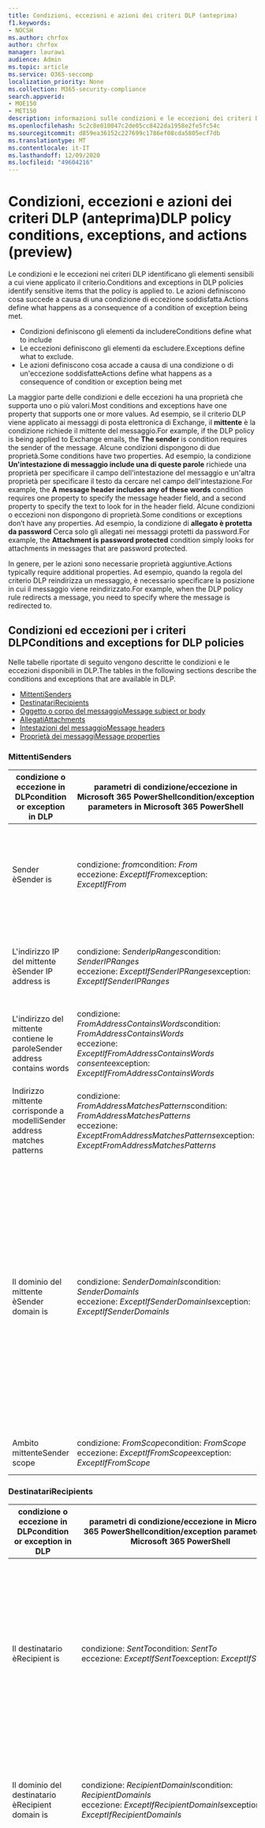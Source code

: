 ```yaml
---
title: Condizioni, eccezioni e azioni dei criteri DLP (anteprima)
f1.keywords:
- NOCSH
ms.author: chrfox
author: chrfox
manager: laurawi
audience: Admin
ms.topic: article
ms.service: O365-seccomp
localization_priority: None
ms.collection: M365-security-compliance
search.appverid:
- MOE150
- MET150
description: informazioni sulle condizioni e le eccezioni dei criteri DLP
ms.openlocfilehash: 5c2c8e010047c2de05cc8422da1958e2fe5fc54c
ms.sourcegitcommit: d859ea36152c227699c1786ef08cda5805ecf7db
ms.translationtype: MT
ms.contentlocale: it-IT
ms.lasthandoff: 12/09/2020
ms.locfileid: "49604216"
---
```

# <a name="dlp-policy-conditions-exceptions-and-actions-preview"></a><span data-ttu-id="446d0-103">Condizioni, eccezioni e azioni dei criteri DLP (anteprima)</span><span class="sxs-lookup"><span data-stu-id="446d0-103">DLP policy conditions, exceptions, and actions (preview)</span></span>

<span data-ttu-id="446d0-104">Le condizioni e le eccezioni nei criteri DLP identificano gli elementi sensibili a cui viene applicato il criterio.</span><span class="sxs-lookup"><span data-stu-id="446d0-104">Conditions and exceptions in DLP policies identify sensitive items that the policy is applied to.</span></span> <span data-ttu-id="446d0-105">Le azioni definiscono cosa succede a causa di una condizione di eccezione soddisfatta.</span><span class="sxs-lookup"><span data-stu-id="446d0-105">Actions define what happens as a consequence of a condition of exception being met.</span></span>

- <span data-ttu-id="446d0-106">Condizioni definiscono gli elementi da includere</span><span class="sxs-lookup"><span data-stu-id="446d0-106">Conditions define what to include</span></span>
- <span data-ttu-id="446d0-107">Le eccezioni definiscono gli elementi da escludere.</span><span class="sxs-lookup"><span data-stu-id="446d0-107">Exceptions define what to exclude.</span></span>
- <span data-ttu-id="446d0-108">Le azioni definiscono cosa accade a causa di una condizione o di un'eccezione soddisfatte</span><span class="sxs-lookup"><span data-stu-id="446d0-108">Actions define what happens as a consequence of condition or exception being met</span></span>
 
<span data-ttu-id="446d0-109">La maggior parte delle condizioni e delle eccezioni ha una proprietà che supporta uno o più valori.</span><span class="sxs-lookup"><span data-stu-id="446d0-109">Most conditions and exceptions have one property that supports one or more values.</span></span> <span data-ttu-id="446d0-110">Ad esempio, se il criterio DLP viene applicato ai messaggi di posta elettronica di Exchange, il **mittente** è la condizione richiede il mittente del messaggio.</span><span class="sxs-lookup"><span data-stu-id="446d0-110">For example, if the DLP policy is being applied to Exchange emails, the **The sender** is condition requires the sender of the message.</span></span> <span data-ttu-id="446d0-111">Alcune condizioni dispongono di due proprietà.</span><span class="sxs-lookup"><span data-stu-id="446d0-111">Some conditions have two properties.</span></span> <span data-ttu-id="446d0-112">Ad esempio, la condizione **Un'intestazione di messaggio include una di queste parole** richiede una proprietà per specificare il campo dell'intestazione del messaggio e un'altra proprietà per specificare il testo da cercare nel campo dell'intestazione.</span><span class="sxs-lookup"><span data-stu-id="446d0-112">For example, the **A message header includes any of these words** condition requires one property to specify the message header field, and a second property to specify the text to look for in the header field.</span></span> <span data-ttu-id="446d0-113">Alcune condizioni o eccezioni non dispongono di proprietà.</span><span class="sxs-lookup"><span data-stu-id="446d0-113">Some conditions or exceptions don’t have any properties.</span></span> <span data-ttu-id="446d0-114">Ad esempio, la condizione di **allegato è protetta da password** Cerca solo gli allegati nei messaggi protetti da password.</span><span class="sxs-lookup"><span data-stu-id="446d0-114">For example, the **Attachment is password protected** condition simply looks for attachments in messages that are password protected.</span></span>

<span data-ttu-id="446d0-115">In genere, per le azioni sono necessarie proprietà aggiuntive.</span><span class="sxs-lookup"><span data-stu-id="446d0-115">Actions typically require additional properties.</span></span> <span data-ttu-id="446d0-116">Ad esempio, quando la regola del criterio DLP reindirizza un messaggio, è necessario specificare la posizione in cui il messaggio viene reindirizzato.</span><span class="sxs-lookup"><span data-stu-id="446d0-116">For example, when the DLP policy rule redirects a message, you need to specify where the message is redirected to.</span></span> 
<!-- Some actions have multiple properties that are available or required. For example, when the rule adds a header field to the message header, you need to specify both the name and value of the header. When the rule adds a disclaimer to messages, you need to specify the disclaimer text, but you can also specify where to insert the text, or what to do if the disclaimer can't be added to the message. Typically, you can configure multiple actions in a rule, but some actions are exclusive. For example, one rule can't reject and redirect the same message.-->

## <a name="conditions-and-exceptions-for-dlp-policies"></a><span data-ttu-id="446d0-117">Condizioni ed eccezioni per i criteri DLP</span><span class="sxs-lookup"><span data-stu-id="446d0-117">Conditions and exceptions for DLP policies</span></span>

<span data-ttu-id="446d0-118">Nelle tabelle riportate di seguito vengono descritte le condizioni e le eccezioni disponibili in DLP.</span><span class="sxs-lookup"><span data-stu-id="446d0-118">The tables in the following sections describe the conditions and exceptions that are available in DLP.</span></span>

- [<span data-ttu-id="446d0-119">Mittenti</span><span class="sxs-lookup"><span data-stu-id="446d0-119">Senders</span></span>](#senders)
- [<span data-ttu-id="446d0-120">Destinatari</span><span class="sxs-lookup"><span data-stu-id="446d0-120">Recipients</span></span>](#recipients)
- [<span data-ttu-id="446d0-121">Oggetto o corpo del messaggio</span><span class="sxs-lookup"><span data-stu-id="446d0-121">Message subject or body</span></span>](#message-subject-or-body)
- [<span data-ttu-id="446d0-122">Allegati</span><span class="sxs-lookup"><span data-stu-id="446d0-122">Attachments</span></span>](#attachments)
- [<span data-ttu-id="446d0-123">Intestazioni del messaggio</span><span class="sxs-lookup"><span data-stu-id="446d0-123">Message headers</span></span>](#message-headers)
- [<span data-ttu-id="446d0-124">Proprietà dei messaggi</span><span class="sxs-lookup"><span data-stu-id="446d0-124">Message properties</span></span>](#message-properties)

### <a name="senders"></a><span data-ttu-id="446d0-125">Mittenti</span><span class="sxs-lookup"><span data-stu-id="446d0-125">Senders</span></span>


|<span data-ttu-id="446d0-126">**condizione o eccezione in DLP**</span><span class="sxs-lookup"><span data-stu-id="446d0-126">**condition or exception in DLP**</span></span>  |<span data-ttu-id="446d0-127">**parametri di condizione/eccezione in Microsoft 365 PowerShell**</span><span class="sxs-lookup"><span data-stu-id="446d0-127">**condition/exception parameters in Microsoft 365 PowerShell**</span></span> |<span data-ttu-id="446d0-128">**tipo di proprietà**</span><span class="sxs-lookup"><span data-stu-id="446d0-128">**property type**</span></span>  |<span data-ttu-id="446d0-129">**description**</span><span class="sxs-lookup"><span data-stu-id="446d0-129">**description**</span></span>|
|---------|---------|---------|---------|
|<span data-ttu-id="446d0-130">Sender è</span><span class="sxs-lookup"><span data-stu-id="446d0-130">Sender is</span></span> |<span data-ttu-id="446d0-131">condizione: *from*</span><span class="sxs-lookup"><span data-stu-id="446d0-131">condition: *From*</span></span> <br/> <span data-ttu-id="446d0-132">eccezione: *ExceptIfFrom*</span><span class="sxs-lookup"><span data-stu-id="446d0-132">exception: *ExceptIfFrom*</span></span>      |<span data-ttu-id="446d0-133">Addresses</span><span class="sxs-lookup"><span data-stu-id="446d0-133">Addresses</span></span> |     <span data-ttu-id="446d0-134">Messaggi inviati dalle cassette postali, gli utenti di posta elettronica, i contatti di posta elettronica o i gruppi Microsoft 365 nell'organizzazione.</span><span class="sxs-lookup"><span data-stu-id="446d0-134">Messages that are sent by the specified mailboxes, mail users, mail contacts, or Microsoft 365 groups in the organization.</span></span>|
|<span data-ttu-id="446d0-135">L'indirizzo IP del mittente è</span><span class="sxs-lookup"><span data-stu-id="446d0-135">Sender IP address is</span></span>     |<span data-ttu-id="446d0-136">condizione: *SenderIpRanges*</span><span class="sxs-lookup"><span data-stu-id="446d0-136">condition: *SenderIPRanges*</span></span><br/> <span data-ttu-id="446d0-137">eccezione: *ExceptIfSenderIPRanges*</span><span class="sxs-lookup"><span data-stu-id="446d0-137">exception: *ExceptIfSenderIPRanges*</span></span>         |  <span data-ttu-id="446d0-138">IPAddressRanges</span><span class="sxs-lookup"><span data-stu-id="446d0-138">IPAddressRanges</span></span>       | <span data-ttu-id="446d0-139">Messaggi in cui l'indirizzo IP del mittente corrisponde all'indirizzo IP specificato o ricade nell'intervallo di indirizzi IP specificato.</span><span class="sxs-lookup"><span data-stu-id="446d0-139">Messages where the sender's IP address matches the specified IP address, or falls within the specified IP address range.</span></span>       |
|<span data-ttu-id="446d0-140">L'indirizzo del mittente contiene le parole</span><span class="sxs-lookup"><span data-stu-id="446d0-140">Sender address contains words</span></span>   | <span data-ttu-id="446d0-141">condizione: *FromAddressContainsWords*</span><span class="sxs-lookup"><span data-stu-id="446d0-141">condition: *FromAddressContainsWords*</span></span> <br/> <span data-ttu-id="446d0-142">eccezione: *ExceptIfFromAddressContainsWords consente*</span><span class="sxs-lookup"><span data-stu-id="446d0-142">exception: *ExceptIfFromAddressContainsWords*</span></span>        |   <span data-ttu-id="446d0-143">Parole</span><span class="sxs-lookup"><span data-stu-id="446d0-143">Words</span></span>      |   <span data-ttu-id="446d0-144">Messaggi che contengono le parole specificate nell'indirizzo e-mail del mittente.</span><span class="sxs-lookup"><span data-stu-id="446d0-144">Messages that contain the specified words in the sender's email address.</span></span>|
| <span data-ttu-id="446d0-145">Indirizzo mittente corrisponde a modelli</span><span class="sxs-lookup"><span data-stu-id="446d0-145">Sender address matches patterns</span></span>    | <span data-ttu-id="446d0-146">condizione: *FromAddressMatchesPatterns*</span><span class="sxs-lookup"><span data-stu-id="446d0-146">condition: *FromAddressMatchesPatterns*</span></span> <br/> <span data-ttu-id="446d0-147">eccezione: *ExceptFromAddressMatchesPatterns*</span><span class="sxs-lookup"><span data-stu-id="446d0-147">exception: *ExceptFromAddressMatchesPatterns*</span></span>       |      <span data-ttu-id="446d0-148">Modelli</span><span class="sxs-lookup"><span data-stu-id="446d0-148">Patterns</span></span>   |  <span data-ttu-id="446d0-149">Messaggi in cui l'indirizzo e-mail del mittente contiene modelli di testo che corrispondono alle espressioni regolari specificate.</span><span class="sxs-lookup"><span data-stu-id="446d0-149">Messages where the sender's email address contains text patterns that match the specified regular expressions.</span></span>  |
|<span data-ttu-id="446d0-150">Il dominio del mittente è</span><span class="sxs-lookup"><span data-stu-id="446d0-150">Sender domain is</span></span>  |  <span data-ttu-id="446d0-151">condizione: *SenderDomainIs*</span><span class="sxs-lookup"><span data-stu-id="446d0-151">condition: *SenderDomainIs*</span></span> <br/> <span data-ttu-id="446d0-152">eccezione: *ExceptIfSenderDomainIs*</span><span class="sxs-lookup"><span data-stu-id="446d0-152">exception: *ExceptIfSenderDomainIs*</span></span>       |<span data-ttu-id="446d0-153">DomainName</span><span class="sxs-lookup"><span data-stu-id="446d0-153">DomainName</span></span>         |     <span data-ttu-id="446d0-154">Messaggi in cui il dominio dell'indirizzo di posta elettronica del mittente corrisponde al valore specificato.</span><span class="sxs-lookup"><span data-stu-id="446d0-154">Messages where the domain of the sender's email address matches the specified value.</span></span> <span data-ttu-id="446d0-155">Se è necessario trovare i domini mittente che *contengono* il dominio specificato (ad esempio, qualsiasi sottodominio di un dominio), utilizzare la condizione *FromAddressMatchesPatterns*( **sender address Matches**) e specificare il dominio utilizzando la sintassi:' \. Domain \. com $'.</span><span class="sxs-lookup"><span data-stu-id="446d0-155">If you need to find sender domains that *contain* the specified domain (for example, any subdomain of a domain), use **The sender address matches**(*FromAddressMatchesPatterns*) condition and specify the domain by using the syntax: '\.domain\.com$'.</span></span>    |
|<span data-ttu-id="446d0-156">Ambito mittente</span><span class="sxs-lookup"><span data-stu-id="446d0-156">Sender scope</span></span>    | <span data-ttu-id="446d0-157">condizione: *FromScope*</span><span class="sxs-lookup"><span data-stu-id="446d0-157">condition: *FromScope*</span></span> <br/> <span data-ttu-id="446d0-158">eccezione: *ExceptIfFromScope*</span><span class="sxs-lookup"><span data-stu-id="446d0-158">exception: *ExceptIfFromScope*</span></span>    | <span data-ttu-id="446d0-159">UserScopeFrom</span><span class="sxs-lookup"><span data-stu-id="446d0-159">UserScopeFrom</span></span>    |    <span data-ttu-id="446d0-160">Messaggi inviati da mittenti interni o esterni.</span><span class="sxs-lookup"><span data-stu-id="446d0-160">Messages that are sent by either internal or external senders.</span></span>    |

### <a name="recipients"></a><span data-ttu-id="446d0-161">Destinatari</span><span class="sxs-lookup"><span data-stu-id="446d0-161">Recipients</span></span>

|<span data-ttu-id="446d0-162">**condizione o eccezione in DLP**</span><span class="sxs-lookup"><span data-stu-id="446d0-162">**condition or exception in DLP**</span></span>| <span data-ttu-id="446d0-163">**parametri di condizione/eccezione in Microsoft 365 PowerShell**</span><span class="sxs-lookup"><span data-stu-id="446d0-163">**condition/exception parameters in Microsoft 365 PowerShell**</span></span> |    <span data-ttu-id="446d0-164">**tipo di proprietà**</span><span class="sxs-lookup"><span data-stu-id="446d0-164">**property type**</span></span> | <span data-ttu-id="446d0-165">**description**</span><span class="sxs-lookup"><span data-stu-id="446d0-165">**description**</span></span>|
|---------|---------|---------|---------|
|<span data-ttu-id="446d0-166">Il destinatario è</span><span class="sxs-lookup"><span data-stu-id="446d0-166">Recipient is</span></span>|  <span data-ttu-id="446d0-167">condizione: *SentTo*</span><span class="sxs-lookup"><span data-stu-id="446d0-167">condition: *SentTo*</span></span> <br/> <span data-ttu-id="446d0-168">eccezione: *ExceptIfSentTo*</span><span class="sxs-lookup"><span data-stu-id="446d0-168">exception: *ExceptIfSentTo*</span></span> | <span data-ttu-id="446d0-169">Addresses</span><span class="sxs-lookup"><span data-stu-id="446d0-169">Addresses</span></span> | <span data-ttu-id="446d0-p105">Messaggi in cui uno dei destinatari è la cassetta postale, l'utente di posta o il contatto di posta specificato nell'organizzazione. I destinatari possono essere nei campi **To**, **Cc** o **Bcc** del messaggio.  </span><span class="sxs-lookup"><span data-stu-id="446d0-p105">Messages where one of the recipients is the specified mailbox, mail user, or mail contact in the organization. The recipients can be in the **To**, **Cc**, or **Bcc** fields of the message.</span></span>|
|<span data-ttu-id="446d0-172">Il dominio del destinatario è</span><span class="sxs-lookup"><span data-stu-id="446d0-172">Recipient domain is</span></span>|   <span data-ttu-id="446d0-173">condizione: *RecipientDomainIs*</span><span class="sxs-lookup"><span data-stu-id="446d0-173">condition: *RecipientDomainIs*</span></span> <br/> <span data-ttu-id="446d0-174">eccezione: *ExceptIfRecipientDomainIs*</span><span class="sxs-lookup"><span data-stu-id="446d0-174">exception: *ExceptIfRecipientDomainIs*</span></span> |   <span data-ttu-id="446d0-175">DomainName</span><span class="sxs-lookup"><span data-stu-id="446d0-175">DomainName</span></span> |    <span data-ttu-id="446d0-176">Messaggi in cui il dominio dell'indirizzo di posta elettronica del mittente corrisponde al valore specificato.</span><span class="sxs-lookup"><span data-stu-id="446d0-176">Messages where the domain of the sender's email address matches the specified value.</span></span>|
|<span data-ttu-id="446d0-177">L'indirizzo del destinatario contiene le parole</span><span class="sxs-lookup"><span data-stu-id="446d0-177">Recipient address contains words</span></span>|  <span data-ttu-id="446d0-178">condizione: *RecipientAddressContainsWords*</span><span class="sxs-lookup"><span data-stu-id="446d0-178">condition: *RecipientAddressContainsWords*</span></span> <br/> <span data-ttu-id="446d0-179">eccezione: *ExceptIfRecipientAddressContainsWords*</span><span class="sxs-lookup"><span data-stu-id="446d0-179">exception: *ExceptIfRecipientAddressContainsWords*</span></span>|    <span data-ttu-id="446d0-180">Parole</span><span class="sxs-lookup"><span data-stu-id="446d0-180">Words</span></span>|  <span data-ttu-id="446d0-181">Messaggi che contengono le parole specificate nell'indirizzo e-mail del destinatario.</span><span class="sxs-lookup"><span data-stu-id="446d0-181">Messages that contain the specified words in the recipient's email address.</span></span> <br/><span data-ttu-id="446d0-p106">**Nota**: questa condizione non considera i messaggi che vengono inviati all'indirizzo proxy del destinatario. Esegue la corrispondenza solo dei messaggi che vengono inviati all'indirizzo e-mail principale del destinatario.</span><span class="sxs-lookup"><span data-stu-id="446d0-p106">**Note**: This condition doesn't consider messages that are sent to recipient proxy addresses. It only matches messages that are sent to the recipient's primary email address.</span></span>|
|<span data-ttu-id="446d0-184">Indirizzi del destinatario corrisponde a modelli</span><span class="sxs-lookup"><span data-stu-id="446d0-184">Recipient address matches patterns</span></span>| <span data-ttu-id="446d0-185">condizione: *RecipientAddressMatchesPatterns*</span><span class="sxs-lookup"><span data-stu-id="446d0-185">condition: *RecipientAddressMatchesPatterns*</span></span> <br/> <span data-ttu-id="446d0-186">eccezione: *ExceptIfRecipientAddressMatchesPatterns*</span><span class="sxs-lookup"><span data-stu-id="446d0-186">exception: *ExceptIfRecipientAddressMatchesPatterns*</span></span>|   <span data-ttu-id="446d0-187">Modelli</span><span class="sxs-lookup"><span data-stu-id="446d0-187">Patterns</span></span>    |<span data-ttu-id="446d0-188">Messaggi in cui l'indirizzo e-mail del destinatario contiene modelli di testo che corrispondono alle espressioni regolari specificate.</span><span class="sxs-lookup"><span data-stu-id="446d0-188">Messages where a recipient's email address contains text patterns that match the specified regular expressions.</span></span> <br/> <span data-ttu-id="446d0-p107">**Nota**: questa condizione non considera i messaggi che vengono inviati all'indirizzo proxy del destinatario. Esegue la corrispondenza solo dei messaggi che vengono inviati all'indirizzo e-mail principale del destinatario.</span><span class="sxs-lookup"><span data-stu-id="446d0-p107">**Note**: This condition doesn't consider messages that are sent to recipient proxy addresses. It only matches messages that are sent to the recipient's primary email address.</span></span>|
|<span data-ttu-id="446d0-191">Inviato a membro di</span><span class="sxs-lookup"><span data-stu-id="446d0-191">Sent to member of</span></span>| <span data-ttu-id="446d0-192">condizione: *SentToMemberOf*</span><span class="sxs-lookup"><span data-stu-id="446d0-192">condition: *SentToMemberOf*</span></span> <br/> <span data-ttu-id="446d0-193">eccezione: *ExceptIfSentToMemberOf*</span><span class="sxs-lookup"><span data-stu-id="446d0-193">exception: *ExceptIfSentToMemberOf*</span></span>|  <span data-ttu-id="446d0-194">Addresses</span><span class="sxs-lookup"><span data-stu-id="446d0-194">Addresses</span></span>|  <span data-ttu-id="446d0-195">Messaggi che contengono destinatari che sono membri del gruppo di distribuzione specificato, del gruppo di sicurezza abilitato alla posta elettronica o del gruppo Microsoft 365.</span><span class="sxs-lookup"><span data-stu-id="446d0-195">Messages that contain recipients who are members of the specified distribution group, mail-enabled security group, or Microsoft 365 group.</span></span> <span data-ttu-id="446d0-196">Il gruppo può essere nei campi **To**, **Cc** o **Bcc** del messaggio.</span><span class="sxs-lookup"><span data-stu-id="446d0-196">The group can be in the **To**, **Cc**, or **Bcc** fields of the message.</span></span>|

### <a name="message-subject-or-body"></a><span data-ttu-id="446d0-197">Oggetto o corpo del messaggio</span><span class="sxs-lookup"><span data-stu-id="446d0-197">Message subject or body</span></span>

|<span data-ttu-id="446d0-198">**condizione o eccezione in DLP**</span><span class="sxs-lookup"><span data-stu-id="446d0-198">**condition or exception in DLP**</span></span> | <span data-ttu-id="446d0-199">**parametri di condizione/eccezione in Microsoft 365 PowerShell**</span><span class="sxs-lookup"><span data-stu-id="446d0-199">**condition/exception parameters in Microsoft 365 PowerShell**</span></span> |<span data-ttu-id="446d0-200">**tipo di proprietà**</span><span class="sxs-lookup"><span data-stu-id="446d0-200">**property type**</span></span>| <span data-ttu-id="446d0-201">**description**</span><span class="sxs-lookup"><span data-stu-id="446d0-201">**description**</span></span>|
|---------|---------|---------|---------|
|<span data-ttu-id="446d0-202">Subject contiene parole o frasi</span><span class="sxs-lookup"><span data-stu-id="446d0-202">Subject contains words or phrases</span></span>| <span data-ttu-id="446d0-203">condizione: *SubjectContainsWords*</span><span class="sxs-lookup"><span data-stu-id="446d0-203">condition: *SubjectContainsWords*</span></span> <br/> <span data-ttu-id="446d0-204">eccezione: *ExceptIf SubjectContainsWords*</span><span class="sxs-lookup"><span data-stu-id="446d0-204">exception: *ExceptIf SubjectContainsWords*</span></span>| <span data-ttu-id="446d0-205">Parole</span><span class="sxs-lookup"><span data-stu-id="446d0-205">Words</span></span>   |<span data-ttu-id="446d0-206">Messaggi che contengono le parole specificate nel campo Subject.</span><span class="sxs-lookup"><span data-stu-id="446d0-206">Messages that have the specified words in the Subject field.</span></span>|
|<span data-ttu-id="446d0-207">Modelli di corrispondenza degli argomenti</span><span class="sxs-lookup"><span data-stu-id="446d0-207">Subject matches patterns</span></span>|<span data-ttu-id="446d0-208">condizione: *SubjectMatchesPatterns*</span><span class="sxs-lookup"><span data-stu-id="446d0-208">condition: *SubjectMatchesPatterns*</span></span> <br/> <span data-ttu-id="446d0-209">eccezione: *ExceptIf SubjectMatchesPatterns*</span><span class="sxs-lookup"><span data-stu-id="446d0-209">exception: *ExceptIf SubjectMatchesPatterns*</span></span>|<span data-ttu-id="446d0-210">Modelli</span><span class="sxs-lookup"><span data-stu-id="446d0-210">Patterns</span></span>   |<span data-ttu-id="446d0-211">Messaggi in cui il campo Subject contiene modelli di testo che corrispondono alle espressioni regolari specificate.</span><span class="sxs-lookup"><span data-stu-id="446d0-211">Messages where the Subject field contain text patterns that match the specified regular expressions.</span></span>|
|<span data-ttu-id="446d0-212">Contenuto contiene</span><span class="sxs-lookup"><span data-stu-id="446d0-212">Content contains</span></span>|  <span data-ttu-id="446d0-213">condizione: *ContentContainsSensitiveInformation*</span><span class="sxs-lookup"><span data-stu-id="446d0-213">condition: *ContentContainsSensitiveInformation*</span></span> <br/> <span data-ttu-id="446d0-214">eccezione *ExceptIfContentContainsSensitiveInformation*</span><span class="sxs-lookup"><span data-stu-id="446d0-214">exception *ExceptIfContentContainsSensitiveInformation*</span></span>| <span data-ttu-id="446d0-215">SensitiveInformationTypes</span><span class="sxs-lookup"><span data-stu-id="446d0-215">SensitiveInformationTypes</span></span>|  <span data-ttu-id="446d0-216">Messaggi o documenti che contengono informazioni riservate come definito dai criteri di prevenzione della perdita di dati (DLP).</span><span class="sxs-lookup"><span data-stu-id="446d0-216">Messages or documents that contain sensitive information as defined by data loss prevention (DLP) policies.</span></span>|
| <span data-ttu-id="446d0-217">Schema di corrispondenza del corpo o dell'oggetto</span><span class="sxs-lookup"><span data-stu-id="446d0-217">Subject or Body matches pattern</span></span>    | <span data-ttu-id="446d0-218">condizione: *SubjectOrBodyMatchesPatterns*</span><span class="sxs-lookup"><span data-stu-id="446d0-218">condition: *SubjectOrBodyMatchesPatterns*</span></span> <br/> <span data-ttu-id="446d0-219">eccezione: *ExceptIfSubjectOrBodyMatchesPatterns*</span><span class="sxs-lookup"><span data-stu-id="446d0-219">exception: *ExceptIfSubjectOrBodyMatchesPatterns*</span></span>    | <span data-ttu-id="446d0-220">Modelli</span><span class="sxs-lookup"><span data-stu-id="446d0-220">Patterns</span></span>    | <span data-ttu-id="446d0-221">Messaggi in cui il campo Subject o il corpo del messaggio contiene modelli di testo che corrispondono alle espressioni regolari specificate.</span><span class="sxs-lookup"><span data-stu-id="446d0-221">Messages where the subject field or message body contains text patterns that match the specified regular expressions.</span></span>    |
| <span data-ttu-id="446d0-222">L'oggetto o il corpo contiene parole</span><span class="sxs-lookup"><span data-stu-id="446d0-222">Subject or Body contains words</span></span>    | <span data-ttu-id="446d0-223">condizione: *SubjectOrBodyContainsWords consente*</span><span class="sxs-lookup"><span data-stu-id="446d0-223">condition: *SubjectOrBodyContainsWords*</span></span> <br/> <span data-ttu-id="446d0-224">eccezione: *ExceptIfSubjectOrBodyContainsWords*</span><span class="sxs-lookup"><span data-stu-id="446d0-224">exception: *ExceptIfSubjectOrBodyContainsWords*</span></span>    | <span data-ttu-id="446d0-225">Parole</span><span class="sxs-lookup"><span data-stu-id="446d0-225">Words</span></span>    | <span data-ttu-id="446d0-226">Messaggi che hanno le parole specificate nel campo Subject o nel corpo del messaggio</span><span class="sxs-lookup"><span data-stu-id="446d0-226">Messages that have the specified words in the subject field or message body</span></span>    |


### <a name="attachments"></a><span data-ttu-id="446d0-227">Allegati</span><span class="sxs-lookup"><span data-stu-id="446d0-227">Attachments</span></span>

|<span data-ttu-id="446d0-228">**condizione o eccezione in DLP**</span><span class="sxs-lookup"><span data-stu-id="446d0-228">**condition or exception in DLP**</span></span>| <span data-ttu-id="446d0-229">**parametri di condizione/eccezione in Microsoft 365 PowerShell**</span><span class="sxs-lookup"><span data-stu-id="446d0-229">**condition/exception parameters in Microsoft 365 PowerShell**</span></span>| <span data-ttu-id="446d0-230">**tipo di proprietà**</span><span class="sxs-lookup"><span data-stu-id="446d0-230">**property type**</span></span>   |<span data-ttu-id="446d0-231">**description**</span><span class="sxs-lookup"><span data-stu-id="446d0-231">**description**</span></span>|
|---------|---------|---------|---------|
|<span data-ttu-id="446d0-232">L'allegato è protetto da password</span><span class="sxs-lookup"><span data-stu-id="446d0-232">Attachment is password protected</span></span>|<span data-ttu-id="446d0-233">condizione: *DocumentIsPasswordProtected*</span><span class="sxs-lookup"><span data-stu-id="446d0-233">condition: *DocumentIsPasswordProtected*</span></span> <br/> <span data-ttu-id="446d0-234">eccezione: *ExceptIfDocumentIsPasswordProtected*</span><span class="sxs-lookup"><span data-stu-id="446d0-234">exception: *ExceptIfDocumentIsPasswordProtected*</span></span>|<span data-ttu-id="446d0-235">nessuno</span><span class="sxs-lookup"><span data-stu-id="446d0-235">none</span></span>| <span data-ttu-id="446d0-236">Messaggi in cui un allegato è protetto da password (e pertanto non può essere analizzato).</span><span class="sxs-lookup"><span data-stu-id="446d0-236">Messages where an attachment is password protected (and therefore can't be scanned).</span></span> <span data-ttu-id="446d0-237">Il rilevamento delle password funziona solo per documenti di Office, file con estensione zip e file con estensione 7z.</span><span class="sxs-lookup"><span data-stu-id="446d0-237">Password detection only works for Office documents, .zip files, and .7z files.</span></span>|
|<span data-ttu-id="446d0-238">L'estensione di file dell'allegato è</span><span class="sxs-lookup"><span data-stu-id="446d0-238">Attachment’s file extension is</span></span>|<span data-ttu-id="446d0-239">condizione: *ContentExtensionMatchesWords*</span><span class="sxs-lookup"><span data-stu-id="446d0-239">condition: *ContentExtensionMatchesWords*</span></span> <br/> <span data-ttu-id="446d0-240">eccezione: *ExceptIfContentExtensionMatchesWords*</span><span class="sxs-lookup"><span data-stu-id="446d0-240">exception: *ExceptIfContentExtensionMatchesWords*</span></span>|  <span data-ttu-id="446d0-241">Parole</span><span class="sxs-lookup"><span data-stu-id="446d0-241">Words</span></span>   |<span data-ttu-id="446d0-242">Messaggi in cui l'estensione di un file allegato corrisponde a una delle parole specificate.</span><span class="sxs-lookup"><span data-stu-id="446d0-242">Messages where an attachment's file extension matches any of the specified words.</span></span>|
|<span data-ttu-id="446d0-243">Non è stato possibile analizzare il contenuto di un allegato di posta elettronica</span><span class="sxs-lookup"><span data-stu-id="446d0-243">Any email attachment’s content could not be scanned</span></span>|<span data-ttu-id="446d0-244">condizione: *DocumentIsUnsupported*</span><span class="sxs-lookup"><span data-stu-id="446d0-244">condition: *DocumentIsUnsupported*</span></span> <br/><span data-ttu-id="446d0-245">eccezione: *ExceptIf DocumentIsUnsupported*</span><span class="sxs-lookup"><span data-stu-id="446d0-245">exception: *ExceptIf DocumentIsUnsupported*</span></span>|   <span data-ttu-id="446d0-246">n/d</span><span class="sxs-lookup"><span data-stu-id="446d0-246">n/a</span></span>|    <span data-ttu-id="446d0-247">Messaggi in cui un allegato non è riconosciuto a livello nativo da Exchange Online.</span><span class="sxs-lookup"><span data-stu-id="446d0-247">Messages where an attachment isn't natively recognized by Exchange Online.</span></span>|
|<span data-ttu-id="446d0-248">Il contenuto di un allegato di posta elettronica non ha completato l'analisi</span><span class="sxs-lookup"><span data-stu-id="446d0-248">Any email attachment’s content didn’t complete scanning</span></span>|   <span data-ttu-id="446d0-249">condizione: *ProcessingLimitExceeded*</span><span class="sxs-lookup"><span data-stu-id="446d0-249">condition: *ProcessingLimitExceeded*</span></span> <br/> <span data-ttu-id="446d0-250">eccezione: *ExceptIfProcessingLimitExceeded*</span><span class="sxs-lookup"><span data-stu-id="446d0-250">exception: *ExceptIfProcessingLimitExceeded*</span></span>|    <span data-ttu-id="446d0-251">n/d</span><span class="sxs-lookup"><span data-stu-id="446d0-251">n/a</span></span> |<span data-ttu-id="446d0-p110">Messaggi in cui il motore delle regole non ha completato l'analisi degli allegati. È possibile utilizzare questa condizione per creare regole che interagiscono per identificare ed elaborare i messaggi in cui non è stato possibile analizzare completamente il contenuto.</span><span class="sxs-lookup"><span data-stu-id="446d0-p110">Messages where the rules engine couldn't complete the scanning of the attachments. You can use this condition to create rules that work together to identify and process messages where the content couldn't be fully scanned.</span></span>|
|<span data-ttu-id="446d0-254">Nome documento contiene parole</span><span class="sxs-lookup"><span data-stu-id="446d0-254">Document name contains words</span></span>|<span data-ttu-id="446d0-255">condizione: *DocumentNameMatchesWords*</span><span class="sxs-lookup"><span data-stu-id="446d0-255">condition: *DocumentNameMatchesWords*</span></span> <br/> <span data-ttu-id="446d0-256">eccezione: *ExceptIfDocumentNameMatchesWords*</span><span class="sxs-lookup"><span data-stu-id="446d0-256">exception: *ExceptIfDocumentNameMatchesWords*</span></span> |<span data-ttu-id="446d0-257">Parole</span><span class="sxs-lookup"><span data-stu-id="446d0-257">Words</span></span>  |<span data-ttu-id="446d0-258">Messaggi in cui il nome del file di un allegato corrisponde a una delle parole specificate.</span><span class="sxs-lookup"><span data-stu-id="446d0-258">Messages where an attachment's file name matches any of the specified words.</span></span>|
|<span data-ttu-id="446d0-259">Nome documento corrisponde a modelli</span><span class="sxs-lookup"><span data-stu-id="446d0-259">Document name matches patterns</span></span>|<span data-ttu-id="446d0-260">condizione: *DocumentNameMatchesPatterns*</span><span class="sxs-lookup"><span data-stu-id="446d0-260">condition: *DocumentNameMatchesPatterns*</span></span> <br/> <span data-ttu-id="446d0-261">eccezione: *ExceptIfDocumentNameMatchesPatterns*</span><span class="sxs-lookup"><span data-stu-id="446d0-261">exception: *ExceptIfDocumentNameMatchesPatterns*</span></span>|    <span data-ttu-id="446d0-262">Modelli</span><span class="sxs-lookup"><span data-stu-id="446d0-262">Patterns</span></span>    |<span data-ttu-id="446d0-263">Messaggi in cui il nome di file di un allegato contiene modelli di testo che corrispondono alle espressioni regolari specificate.</span><span class="sxs-lookup"><span data-stu-id="446d0-263">Messages where an attachment's file name contains text patterns that match the specified regular expressions.</span></span>|
|<span data-ttu-id="446d0-264">La proprietà del documento è</span><span class="sxs-lookup"><span data-stu-id="446d0-264">Document property is</span></span>|<span data-ttu-id="446d0-265">condizione: *ContentPropertyContainsWords*</span><span class="sxs-lookup"><span data-stu-id="446d0-265">condition: *ContentPropertyContainsWords*</span></span> <br/> <span data-ttu-id="446d0-266">eccezione: *ExceptIfContentPropertyContainsWords*</span><span class="sxs-lookup"><span data-stu-id="446d0-266">exception: *ExceptIfContentPropertyContainsWords*</span></span> |<span data-ttu-id="446d0-267">Parole</span><span class="sxs-lookup"><span data-stu-id="446d0-267">Words</span></span>| <span data-ttu-id="446d0-268">Messaggi o documenti in cui l'estensione del file di un allegato corrisponde a una delle parole specificate.</span><span class="sxs-lookup"><span data-stu-id="446d0-268">Messages or documents where an attachment's file extension matches any of the specified words.</span></span>|
|<span data-ttu-id="446d0-269">La dimensione del documento è uguale o maggiore di</span><span class="sxs-lookup"><span data-stu-id="446d0-269">Document size equals or is greater than</span></span>| <span data-ttu-id="446d0-270">condizione: *DocumentSizeOver*</span><span class="sxs-lookup"><span data-stu-id="446d0-270">condition: *DocumentSizeOver*</span></span> <br/> <span data-ttu-id="446d0-271">eccezione: *ExceptIfDocumentSizeOver*</span><span class="sxs-lookup"><span data-stu-id="446d0-271">exception: *ExceptIfDocumentSizeOver*</span></span>|    <span data-ttu-id="446d0-272">Dimensioni</span><span class="sxs-lookup"><span data-stu-id="446d0-272">Size</span></span>    |<span data-ttu-id="446d0-273">Messaggi in cui un allegato ha una dimensione uguale o superiore al valore specificato.</span><span class="sxs-lookup"><span data-stu-id="446d0-273">Messages where any attachment is greater than or equal to the specified value.</span></span>|

### <a name="message-headers"></a><span data-ttu-id="446d0-274">Intestazioni del messaggio</span><span class="sxs-lookup"><span data-stu-id="446d0-274">Message Headers</span></span>

|<span data-ttu-id="446d0-275">**condizione o eccezione in DLP**</span><span class="sxs-lookup"><span data-stu-id="446d0-275">**condition or exception in DLP**</span></span>| <span data-ttu-id="446d0-276">**parametri di condizione/eccezione in Microsoft 365 PowerShell**</span><span class="sxs-lookup"><span data-stu-id="446d0-276">**condition/exception parameters in Microsoft 365 PowerShell**</span></span>| <span data-ttu-id="446d0-277">**tipo di proprietà**</span><span class="sxs-lookup"><span data-stu-id="446d0-277">**property type**</span></span>|  <span data-ttu-id="446d0-278">**description**</span><span class="sxs-lookup"><span data-stu-id="446d0-278">**description**</span></span>|
|---------|---------|---------|---------|
|<span data-ttu-id="446d0-279">L'intestazione contiene parole o frasi</span><span class="sxs-lookup"><span data-stu-id="446d0-279">Header contains words or phrases</span></span>|<span data-ttu-id="446d0-280">condizione: *HeaderContainsWords*</span><span class="sxs-lookup"><span data-stu-id="446d0-280">condition: *HeaderContainsWords*</span></span> <br/> <span data-ttu-id="446d0-281">eccezione: *ExceptIfHeaderContainsWords*</span><span class="sxs-lookup"><span data-stu-id="446d0-281">exception: *ExceptIfHeaderContainsWords*</span></span>|  <span data-ttu-id="446d0-282">Tabella hash</span><span class="sxs-lookup"><span data-stu-id="446d0-282">Hash Table</span></span>  |<span data-ttu-id="446d0-283">Messaggi che contengono il campo di intestazione specificato e il valore di tale campo di intestazione contiene le parole specificate.</span><span class="sxs-lookup"><span data-stu-id="446d0-283">Messages that contain the specified header field, and the value of that header field contains the specified words.</span></span>|
|<span data-ttu-id="446d0-284">Modelli di corrispondenza di intestazione</span><span class="sxs-lookup"><span data-stu-id="446d0-284">Header matches patterns</span></span>|   <span data-ttu-id="446d0-285">condizione: *HeaderMatchesPatterns*</span><span class="sxs-lookup"><span data-stu-id="446d0-285">condition: *HeaderMatchesPatterns*</span></span> <br/> <span data-ttu-id="446d0-286">eccezione: *ExceptIfHeaderMatchesPatterns*</span><span class="sxs-lookup"><span data-stu-id="446d0-286">exception: *ExceptIfHeaderMatchesPatterns*</span></span>|    <span data-ttu-id="446d0-287">Tabella hash</span><span class="sxs-lookup"><span data-stu-id="446d0-287">Hash Table</span></span>  |<span data-ttu-id="446d0-288">Messaggi che contengono il campo di intestazione specificato e il valore di tale campo di intestazione contiene le espressioni regolari specificate.</span><span class="sxs-lookup"><span data-stu-id="446d0-288">Messages that contain the specified header field, and the value of that header field contains the specified regular expressions.</span></span>|

### <a name="message-properties"></a><span data-ttu-id="446d0-289">Proprietà del messaggio</span><span class="sxs-lookup"><span data-stu-id="446d0-289">Message properties</span></span>

|<span data-ttu-id="446d0-290">**condizione o eccezione in DLP**</span><span class="sxs-lookup"><span data-stu-id="446d0-290">**condition or exception in DLP**</span></span>| <span data-ttu-id="446d0-291">**parametri di condizione/eccezione in Microsoft 365 PowerShell**</span><span class="sxs-lookup"><span data-stu-id="446d0-291">**condition/exception parameters in Microsoft 365 PowerShell**</span></span>| <span data-ttu-id="446d0-292">**tipo di proprietà**</span><span class="sxs-lookup"><span data-stu-id="446d0-292">**property type**</span></span>   |<span data-ttu-id="446d0-293">**description**</span><span class="sxs-lookup"><span data-stu-id="446d0-293">**description**</span></span>|
|---------|---------|---------|---------|
|<span data-ttu-id="446d0-294">Dimensione del messaggio sopra</span><span class="sxs-lookup"><span data-stu-id="446d0-294">Message size over</span></span>|<span data-ttu-id="446d0-295">condizione: *MessageSizeOver*</span><span class="sxs-lookup"><span data-stu-id="446d0-295">condition: *MessageSizeOver*</span></span> <br/> <span data-ttu-id="446d0-296">eccezione: *ExceptIfMessageSizeOver*</span><span class="sxs-lookup"><span data-stu-id="446d0-296">exception: *ExceptIfMessageSizeOver*</span></span>| <span data-ttu-id="446d0-297">Dimensioni</span><span class="sxs-lookup"><span data-stu-id="446d0-297">Size</span></span>    |<span data-ttu-id="446d0-298">Messaggi in cui la dimensione totale (messaggio più allegato) è uguale o superiore al valore specificato.</span><span class="sxs-lookup"><span data-stu-id="446d0-298">Messages where the total size (message plus attachments) is greater than or equal to the specified value.</span></span> <br/><span data-ttu-id="446d0-p111">**Nota**: i limiti di dimensione dei messaggi per le cassette postali vengono valutati prima delle regole del flusso di posta. Un messaggio troppo grande per una cassetta postale verrà rifiutato prima che una regola con questa condizione possa essere applicata al messaggio.  </span><span class="sxs-lookup"><span data-stu-id="446d0-p111">**Note**: Message size limits on mailboxes are evaluated before mail flow rules. A message that's too large for a mailbox will be rejected before a rule with this condition is able to act on the message.</span></span>|
| <span data-ttu-id="446d0-301">Con importanza</span><span class="sxs-lookup"><span data-stu-id="446d0-301">With importance</span></span>    | <span data-ttu-id="446d0-302">condizione: *WithImportance*</span><span class="sxs-lookup"><span data-stu-id="446d0-302">condition: *WithImportance*</span></span> <br/> <span data-ttu-id="446d0-303">eccezione: *ExceptIfWithImportance*</span><span class="sxs-lookup"><span data-stu-id="446d0-303">exception: *ExceptIfWithImportance*</span></span>    | <span data-ttu-id="446d0-304">Importanza</span><span class="sxs-lookup"><span data-stu-id="446d0-304">Importance</span></span>    | <span data-ttu-id="446d0-305">Messaggi contrassegnati con il livello di priorità specificato.</span><span class="sxs-lookup"><span data-stu-id="446d0-305">Messages that are marked with the specified importance level.</span></span>    |
| <span data-ttu-id="446d0-306">Il set di caratteri del contenuto contiene parole</span><span class="sxs-lookup"><span data-stu-id="446d0-306">Content character set contains words</span></span>    | <span data-ttu-id="446d0-307">condizione: *ContentCharacterSetContainsWords*</span><span class="sxs-lookup"><span data-stu-id="446d0-307">condition: *ContentCharacterSetContainsWords*</span></span> <br/> <span data-ttu-id="446d0-308">*ExceptIfContentCharacterSetContainsWords*</span><span class="sxs-lookup"><span data-stu-id="446d0-308">*ExceptIfContentCharacterSetContainsWords*</span></span>    | <span data-ttu-id="446d0-309">CharacterSets</span><span class="sxs-lookup"><span data-stu-id="446d0-309">CharacterSets</span></span>    | <span data-ttu-id="446d0-310">Messaggi che contengono i nomi dei set di caratteri specificati.</span><span class="sxs-lookup"><span data-stu-id="446d0-310">Messages that have any of the specified character set names.</span></span>    |
| <span data-ttu-id="446d0-311">Ha la sostituzione del mittente</span><span class="sxs-lookup"><span data-stu-id="446d0-311">Has sender override</span></span>    | <span data-ttu-id="446d0-312">condizione: *HasSenderOverride*</span><span class="sxs-lookup"><span data-stu-id="446d0-312">condition: *HasSenderOverride*</span></span> <br/> <span data-ttu-id="446d0-313">eccezione: *ExceptIfHasSenderOverride*</span><span class="sxs-lookup"><span data-stu-id="446d0-313">exception: *ExceptIfHasSenderOverride*</span></span>    | <span data-ttu-id="446d0-314">n/d</span><span class="sxs-lookup"><span data-stu-id="446d0-314">n/a</span></span>    | <span data-ttu-id="446d0-315">Messaggi in cui il mittente ha scelto di ignorare un criterio di prevenzione della perdita di dati (DLP).</span><span class="sxs-lookup"><span data-stu-id="446d0-315">Messages where the sender has chosen to override a data loss prevention (DLP) policy.</span></span> <span data-ttu-id="446d0-316">Per ulteriori informazioni sui criteri DLP, vedere [prevenzione della perdita di dati](https://docs.microsoft.com/microsoft-365/compliance/data-loss-prevention-policies).</span><span class="sxs-lookup"><span data-stu-id="446d0-316">For more information about DLP policies see [Data loss prevention](https://docs.microsoft.com/microsoft-365/compliance/data-loss-prevention-policies).</span></span>   |
| <span data-ttu-id="446d0-317">Corrispondenze tipo di messaggio</span><span class="sxs-lookup"><span data-stu-id="446d0-317">Message type matches</span></span>    | <span data-ttu-id="446d0-318">condizione: *MessageTypeMatches*</span><span class="sxs-lookup"><span data-stu-id="446d0-318">condition: *MessageTypeMatches*</span></span> <br/> <span data-ttu-id="446d0-319">eccezione: *ExceptIfMessageTypeMatches*</span><span class="sxs-lookup"><span data-stu-id="446d0-319">exception: *ExceptIfMessageTypeMatches*</span></span>    | <span data-ttu-id="446d0-320">MessageType</span><span class="sxs-lookup"><span data-stu-id="446d0-320">MessageType</span></span>    | <span data-ttu-id="446d0-321">Messaggi del tipo specificato.</span><span class="sxs-lookup"><span data-stu-id="446d0-321">Messages of the specified type.</span></span>    |

## <a name="actions-for-dlp-policies"></a><span data-ttu-id="446d0-322">Azioni per i criteri DLP</span><span class="sxs-lookup"><span data-stu-id="446d0-322">Actions for DLP policies</span></span>

<span data-ttu-id="446d0-323">In questa tabella vengono descritte le azioni disponibili in DLP.</span><span class="sxs-lookup"><span data-stu-id="446d0-323">This table describes the actions that are available in DLP.</span></span>


|<span data-ttu-id="446d0-324">**azione in DLP**</span><span class="sxs-lookup"><span data-stu-id="446d0-324">**action in DLP**</span></span>|<span data-ttu-id="446d0-325">**parametri azione in Microsoft 365 PowerShell**</span><span class="sxs-lookup"><span data-stu-id="446d0-325">**action parameters in Microsoft 365 PowerShell**</span></span>|<span data-ttu-id="446d0-326">**tipo di proprietà**</span><span class="sxs-lookup"><span data-stu-id="446d0-326">**property type**</span></span>|<span data-ttu-id="446d0-327">**description**</span><span class="sxs-lookup"><span data-stu-id="446d0-327">**description**</span></span>|
|---------|---------|---------|---------|
|<span data-ttu-id="446d0-328">Imposta intestazione</span><span class="sxs-lookup"><span data-stu-id="446d0-328">Set header</span></span>|<span data-ttu-id="446d0-329">SetHeader</span><span class="sxs-lookup"><span data-stu-id="446d0-329">SetHeader</span></span>|<span data-ttu-id="446d0-330">Proprietà First: *nome intestazione*</span><span class="sxs-lookup"><span data-stu-id="446d0-330">First property: *Header Name*</span></span> </br> <span data-ttu-id="446d0-331">Proprietà secondaria: *valore di intestazione*</span><span class="sxs-lookup"><span data-stu-id="446d0-331">Second property: *Header Value*</span></span>|<span data-ttu-id="446d0-332">Il parametro reheader consente di specificare un'azione per la regola DLP che aggiunge o modifica un campo di intestazione e un valore nell'intestazione del messaggio.</span><span class="sxs-lookup"><span data-stu-id="446d0-332">The SetHeader parameter specifies an action for the DLP rule that adds or modifies a header field and value in the message header.</span></span> <span data-ttu-id="446d0-333">Questo parametro utilizza la sintassi "HeaderName: HeaderValue".</span><span class="sxs-lookup"><span data-stu-id="446d0-333">This parameter uses the syntax "HeaderName:HeaderValue".</span></span> <span data-ttu-id="446d0-334">È possibile specificare più coppie nome e valore di intestazione separate da virgole</span><span class="sxs-lookup"><span data-stu-id="446d0-334">You can specify multiple header name and value pairs separated by commas</span></span>|
|<span data-ttu-id="446d0-335">Rimuovi intestazione</span><span class="sxs-lookup"><span data-stu-id="446d0-335">Remove header</span></span>| <span data-ttu-id="446d0-336">RemoveHeader</span><span class="sxs-lookup"><span data-stu-id="446d0-336">RemoveHeader</span></span>| <span data-ttu-id="446d0-337">Proprietà principale: *MessageHeaderField*</span><span class="sxs-lookup"><span data-stu-id="446d0-337">First property: *MessageHeaderField*</span></span></br> <span data-ttu-id="446d0-338">Proprietà secondaria: *String*</span><span class="sxs-lookup"><span data-stu-id="446d0-338">Second property: *String*</span></span>|  <span data-ttu-id="446d0-339">Il parametro RemoveHeader consente di specificare un'azione per la regola DLP che rimuove un campo di intestazione dall'intestazione del messaggio.</span><span class="sxs-lookup"><span data-stu-id="446d0-339">The RemoveHeader parameter specifies an action for the DLP rule that removes a header field from the message header.</span></span> <span data-ttu-id="446d0-340">Questo parametro utilizza la sintassi "headerName" o "HeaderName: HeaderValue". È possibile specificare più nomi di intestazione o coppie nome e valore di intestazione separati da virgole</span><span class="sxs-lookup"><span data-stu-id="446d0-340">This parameter uses the syntax “HeaderName” or "HeaderName:HeaderValue".You can specify multiple header names or header name and value pairs separated by commas</span></span>|
|<span data-ttu-id="446d0-341">Reindirizzare il messaggio a utenti specifici</span><span class="sxs-lookup"><span data-stu-id="446d0-341">Redirect the message to specific users</span></span>|<span data-ttu-id="446d0-342">*RedirectMessageTo*</span><span class="sxs-lookup"><span data-stu-id="446d0-342">*RedirectMessageTo*</span></span>|<span data-ttu-id="446d0-343">Addresses</span><span class="sxs-lookup"><span data-stu-id="446d0-343">Addresses</span></span>| <span data-ttu-id="446d0-p115">Reindirizza il messaggio ai destinatari specificati. Il messaggio non viene recapitato ai destinatari originali e non viene inviata nessuna notifica né a questi né al mittente.</span><span class="sxs-lookup"><span data-stu-id="446d0-p115">Redirects the message to the specified recipients. The message isn't delivered to the original recipients, and no notification is sent to the sender or the original recipients.</span></span>|
|<span data-ttu-id="446d0-346">Inoltrare il messaggio per l'approvazione al responsabile del mittente</span><span class="sxs-lookup"><span data-stu-id="446d0-346">Forward the message for approval to sender’s manager</span></span>| <span data-ttu-id="446d0-347">Moderato</span><span class="sxs-lookup"><span data-stu-id="446d0-347">Moderate</span></span>|<span data-ttu-id="446d0-348">Proprietà principale: *ModerateMessageByManager*</span><span class="sxs-lookup"><span data-stu-id="446d0-348">First property: *ModerateMessageByManager*</span></span></br> <span data-ttu-id="446d0-349">Proprietà secondaria: *Boolean*</span><span class="sxs-lookup"><span data-stu-id="446d0-349">Second property: *Boolean*</span></span>|<span data-ttu-id="446d0-350">Il parametro moderato consente di specificare un'azione per la regola DLP che invia il messaggio di posta elettronica a un moderatore.</span><span class="sxs-lookup"><span data-stu-id="446d0-350">The Moderate parameter specifies an action for the DLP rule that sends the email message to a moderator.</span></span> <span data-ttu-id="446d0-351">Questo parametro utilizza la sintassi seguente: @ {ModerateMessageByManager = <$true \| $false>;</span><span class="sxs-lookup"><span data-stu-id="446d0-351">This parameter uses the syntax: @{ModerateMessageByManager = <$true \| $false>;</span></span>|
|<span data-ttu-id="446d0-352">Inoltrare il messaggio per l'approvazione a specifiche responsabili approvazione</span><span class="sxs-lookup"><span data-stu-id="446d0-352">Forward the message for approval to specific approvers</span></span>| <span data-ttu-id="446d0-353">Moderato</span><span class="sxs-lookup"><span data-stu-id="446d0-353">Moderate</span></span>|<span data-ttu-id="446d0-354">Proprietà principale: *ModerateMessageByUser*</span><span class="sxs-lookup"><span data-stu-id="446d0-354">First property: *ModerateMessageByUser*</span></span></br><span data-ttu-id="446d0-355">Proprietà secondaria: *Addresses*</span><span class="sxs-lookup"><span data-stu-id="446d0-355">Second property: *Addresses*</span></span>|<span data-ttu-id="446d0-356">Il parametro moderato consente di specificare un'azione per la regola DLP che invia il messaggio di posta elettronica a un moderatore.</span><span class="sxs-lookup"><span data-stu-id="446d0-356">The Moderate parameter specifies an action for the DLP rule that sends the email message to a moderator.</span></span> <span data-ttu-id="446d0-357">Questo parametro utilizza la sintassi seguente: @ {ModerateMessageByUser = @ ("EmailAddress1", "EmailAddress2",... "EmailAddressN")}</span><span class="sxs-lookup"><span data-stu-id="446d0-357">This parameter uses the syntax: @{ ModerateMessageByUser = @("emailaddress1","emailaddress2",..."emailaddressN")}</span></span>|
|<span data-ttu-id="446d0-358">Aggiungi destinatario</span><span class="sxs-lookup"><span data-stu-id="446d0-358">Add recipient</span></span>|<span data-ttu-id="446d0-359">AddRecipients</span><span class="sxs-lookup"><span data-stu-id="446d0-359">AddRecipients</span></span>|<span data-ttu-id="446d0-360">First, proprietà: *Field*</span><span class="sxs-lookup"><span data-stu-id="446d0-360">First property: *Field*</span></span></br><span data-ttu-id="446d0-361">Proprietà secondaria: *Addresses*</span><span class="sxs-lookup"><span data-stu-id="446d0-361">Second property: *Addresses*</span></span>| <span data-ttu-id="446d0-362">Aggiunge uno o più destinatari al campo a/CC/Ccn del messaggio.</span><span class="sxs-lookup"><span data-stu-id="446d0-362">Adds one or more recipients to the To/Cc/Bcc field of the message.</span></span> <span data-ttu-id="446d0-363">Questo parametro utilizza la sintassi seguente: @ {<AddToRecipients \| CopyTo \| BlindCopyTo> = "EmailAddress"}</span><span class="sxs-lookup"><span data-stu-id="446d0-363">This parameter uses the syntax: @{<AddToRecipients \| CopyTo \| BlindCopyTo> = "emailaddress"}</span></span>|
|<span data-ttu-id="446d0-364">Aggiungere il responsabile del mittente come destinatario</span><span class="sxs-lookup"><span data-stu-id="446d0-364">Add the sender’s manager as recipient</span></span>|<span data-ttu-id="446d0-365">AddRecipients</span><span class="sxs-lookup"><span data-stu-id="446d0-365">AddRecipients</span></span> | <span data-ttu-id="446d0-366">Proprietà principale: *AddedManagerAction*</span><span class="sxs-lookup"><span data-stu-id="446d0-366">First property: *AddedManagerAction*</span></span></br><span data-ttu-id="446d0-367">Proprietà secondaria: *Field*</span><span class="sxs-lookup"><span data-stu-id="446d0-367">Second property: *Field*</span></span> | <span data-ttu-id="446d0-368">Aggiunge il responsabile del mittente al messaggio come tipo di destinatario specificato ( To, Cc, Bcc ) o reindirizza il messaggio al gestore del mittente senza indicare il mittente o il destinatario.</span><span class="sxs-lookup"><span data-stu-id="446d0-368">Adds the sender's manager to the message as the specified recipient type ( To, Cc, Bcc ), or redirects the message to the sender's manager without notifying the sender or the recipient.</span></span> <span data-ttu-id="446d0-369">Questa operazione funziona solo se l'attributo Manager del mittente è definito in Active Directory.</span><span class="sxs-lookup"><span data-stu-id="446d0-369">This action only works if the sender's Manager attribute is defined in Active Directory.</span></span> <span data-ttu-id="446d0-370">Questo parametro utilizza la sintassi seguente: @ {AddManagerAsRecipientType = "<a \| CC \| BCC>"}</span><span class="sxs-lookup"><span data-stu-id="446d0-370">This parameter uses the syntax: @{AddManagerAsRecipientType = "<To \| Cc \| Bcc>"}</span></span>|    
<span data-ttu-id="446d0-371">Anteporre Subject</span><span class="sxs-lookup"><span data-stu-id="446d0-371">Prepend subject</span></span>    |<span data-ttu-id="446d0-372">PrependSubject</span><span class="sxs-lookup"><span data-stu-id="446d0-372">PrependSubject</span></span>    |<span data-ttu-id="446d0-373">Stringa</span><span class="sxs-lookup"><span data-stu-id="446d0-373">String</span></span>    |<span data-ttu-id="446d0-374">Consente di aggiungere il testo specificato all'inizio del campo Subject del messaggio.</span><span class="sxs-lookup"><span data-stu-id="446d0-374">Adds the specified text to the beginning of the Subject field of the message.</span></span> <span data-ttu-id="446d0-375">Valutare l'uso di uno spazio o dei due punti (:) come ultimo carattere del testo specificato per distinguerlo dal testo dell'oggetto originale.</span><span class="sxs-lookup"><span data-stu-id="446d0-375">Consider using a space or a colon (:) as the last character of the specified text to differentiate it from the original subject text.</span></span></br><span data-ttu-id="446d0-376">Per impedire che la stessa stringa venga aggiunta ai messaggi che contengono già il testo nell'oggetto (ad esempio, risposte), aggiungere l'eccezione "l'oggetto contiene parole" (ExceptIfSubjectContainsWords) alla regola.</span><span class="sxs-lookup"><span data-stu-id="446d0-376">To prevent the same string from being added to messages that already contain the text in the subject (for example, replies), add the "The subject contains words" (ExceptIfSubjectContainsWords) exception to the rule.</span></span>    |
<span data-ttu-id="446d0-377">Applicazione di una dichiarazione di non responsabilità HTML</span><span class="sxs-lookup"><span data-stu-id="446d0-377">Apply HTML disclaimer</span></span>    |<span data-ttu-id="446d0-378">ApplyHtmlDisclaimer</span><span class="sxs-lookup"><span data-stu-id="446d0-378">ApplyHtmlDisclaimer</span></span>    |<span data-ttu-id="446d0-379">Proprietà First: *Text*</span><span class="sxs-lookup"><span data-stu-id="446d0-379">First property: *Text*</span></span></br><span data-ttu-id="446d0-380">Proprietà secondaria: *location*</span><span class="sxs-lookup"><span data-stu-id="446d0-380">Second property: *Location*</span></span></br><span data-ttu-id="446d0-381">Terza proprietà: *azione di fallback*</span><span class="sxs-lookup"><span data-stu-id="446d0-381">Third property: *Fallback action*</span></span>    |<span data-ttu-id="446d0-382">Applica la dichiarazione di non responsabilità HTML specificata al percorso obbligatorio del messaggio.</span><span class="sxs-lookup"><span data-stu-id="446d0-382">Applies the specified HTML disclaimer to the required location of the message.</span></span></br><span data-ttu-id="446d0-383">Questo parametro utilizza la sintassi seguente: @ {Text = ""; Location = <append \| anteporre>; FallbackAction = <wrap \| Ignora \| rifiuto>}</span><span class="sxs-lookup"><span data-stu-id="446d0-383">This parameter uses the syntax: @{ Text = “ ” ; Location = <Append \| Prepend>; FallbackAction = <Wrap \| Ignore \| Reject> }</span></span>




